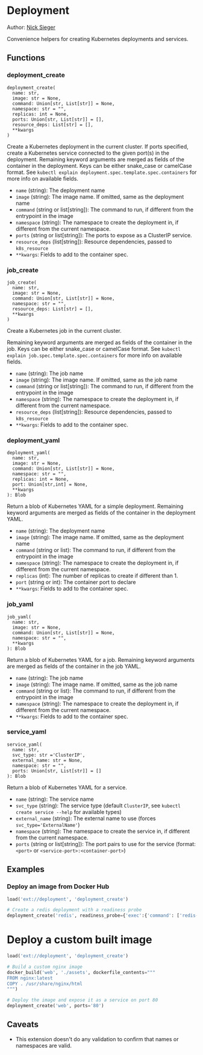 # Deployment

Author: [Nick Sieger](https://github.com/nicksieger)

Convenience helpers for creating Kubernetes deployments and services.


## Functions

### deployment_create

```
deployment_create(
  name: str,
  image: str = None,
  command: Union[str, List[str]] = None,
  namespace: str = "",
  replicas: int = None,
  ports: Union[str, List[str]] = [],
  resource_deps: List[str] = [],
  **kwargs
)
```

Create a Kubernetes deployment in the current cluster. If ports specified, create a Kubernetes service connected to the given port(s) in the deployment. Remaining keyword arguments are merged as fields of the container in the deployment. Keys can be either snake_case or camelCase format. See `kubectl explain deployment.spec.template.spec.containers` for more info on available fields.

* `name` (string): The deployment name
* `image` (string): The image name. If omitted, same as the deployment name
* `command` (string or list\[string\]): The command to run, if different from the entrypoint in the image
* `namespace` (string): The namespace to create the deployment in, if different from the current namespace.
* `ports` (string or list\[string\]): The ports to expose as a ClusterIP service.
* `resource_deps` (list\[string\]): Resource dependencies, passed to `k8s_resource`
* `**kwargs`: Fields to add to the container spec.


### job_create

```
job_create(
  name: str,
  image: str = None,
  command: Union[str, List[str]] = None,
  namespace: str = "",
  resource_deps: List[str] = [],
  **kwargs
)
```

Create a Kubernetes job in the current cluster.

Remaining keyword arguments are merged as fields of the container in the job. Keys can be either snake_case or camelCase format. See `kubectl explain job.spec.template.spec.containers` for more info on available fields.

* `name` (string): The job name
* `image` (string): The image name. If omitted, same as the job name
* `command` (string or list\[string\]): The command to run, if different from the entrypoint in the image
* `namespace` (string): The namespace to create the deployment in, if different from the current namespace.
* `resource_deps` (list\[string\]): Resource dependencies, passed to `k8s_resource`
* `**kwargs`: Fields to add to the container spec.


### deployment_yaml

```
deployment_yaml(
  name: str,
  image: str = None,
  command: Union[str, List[str]] = None,
  namespace: str = "",
  replicas: int = None,
  port: Union[str,int] = None,
  **kwargs
): Blob
```

Return a blob of Kubernetes YAML for a simple deployment. Remaining keyword arguments are merged as fields of the container in the deployment YAML.

* `name` (string): The deployment name
* `image` (string): The image name. If omitted, same as the deployment name
* `command` (string or list): The command to run, if different from the entrypoint in the image
* `namespace` (string): The namespace to create the deployment in, if different from the current namespace.
* `replicas` (int): The number of replicas to create if different than 1.
* `port` (string or int): The container port to declare
* `**kwargs`: Fields to add to the container spec.


### job_yaml

```
job_yaml(
  name: str,
  image: str = None,
  command: Union[str, List[str]] = None,
  namespace: str = "",
  **kwargs
): Blob
```

Return a blob of Kubernetes YAML for a job. Remaining keyword arguments are merged as fields of the container in the job YAML.

* `name` (string): The job name
* `image` (string): The image name. If omitted, same as the job name
* `command` (string or list): The command to run, if different from the entrypoint in the image
* `namespace` (string): The namespace to create the deployment in, if different from the current namespace.
* `**kwargs`: Fields to add to the container spec.


### service_yaml

```
service_yaml(
  name: str,
  svc_type: str ='ClusterIP',
  external_name: str = None,
  namespace: str = "",
  ports: Union[str, List[str]] = []
): Blob
```

Return a blob of Kubernetes YAML for a service.

* `name` (string): The service name
* `svc_type` (string): The service type (default `ClusterIP`, see `kubectl create service --help` for available types)
* `external_name` (string): The external name to use (forces `svc_type='ExternalName'`)
* `namespace` (string): The namespace to create the service in, if different from the current namespace.
* `ports` (string or list\[string\]): The port pairs to use for the service (format: `<port>` or `<service-port>:<container-port>`)


## Examples

### Deploy an image from Docker Hub

```python
load('ext://deployment', 'deployment_create')

# Create a redis deployment with a readiness probe
deployment_create('redis', readiness_probe={'exec':{'command': ['redis-cli', 'ping']}})
```

# Deploy a custom built image

```python
load('ext://deployment', 'deployment_create')

# Build a custom nginx image
docker_build('web', './assets', dockerfile_contents="""
FROM nginx:latest
COPY . /usr/share/nginx/html
""")

# Deploy the image and expose it as a service on port 80
deployment_create('web', ports='80')
```

## Caveats

- This extension doesn't do any validation to confirm that names or namespaces are valid.

